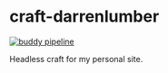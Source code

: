 # craft-darrenlumber

[![buddy pipeline](https://app.buddy.works/darrenlumber/craft-darrenlumber/pipelines/pipeline/237754/badge.svg?token=9eaf2713ec9c3b66550c46a8b4f6509db208d819377dcd1ba87d770e6439f3eb "buddy pipeline")](https://app.buddy.works/darrenlumber/craft-darrenlumber/pipelines/pipeline/237754)

Headless craft for my personal site.
